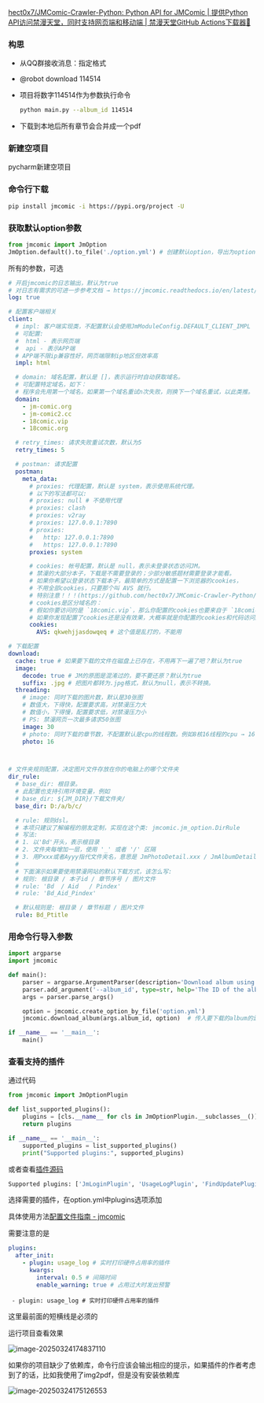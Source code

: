 [hect0x7/JMComic-Crawler-Python: Python API for JMComic | 提供Python API访问禁漫天堂，同时支持网页端和移动端 | 禁漫天堂GitHub Actions下载器🚀](https://github.com/hect0x7/JMComic-Crawler-Python)

### 构思

- 从QQ群接收消息：指定格式

- @robot download 114514

- 项目将数字114514作为参数执行命令

  ```bash
  python main.py --album_id 114514
  ```

- 下载到本地后所有章节会合并成一个pdf





### 新建空项目

pycharm新建空项目

### 命令行下载

```bash
pip install jmcomic -i https://pypi.org/project -U
```

### 获取默认option参数

```python
from jmcomic import JmOption
JmOption.default().to_file('./option.yml') # 创建默认option，导出为option.yml文件
```

所有的参数，可选

```yml
# 开启jmcomic的日志输出，默认为true
# 对日志有需求的可进一步参考文档 → https://jmcomic.readthedocs.io/en/latest/tutorial/11_log_custom/
log: true

# 配置客户端相关
client:
  # impl: 客户端实现类，不配置默认会使用JmModuleConfig.DEFAULT_CLIENT_IMPL
  # 可配置:
  #  html - 表示网页端
  #  api - 表示APP端
  # APP端不限ip兼容性好，网页端限制ip地区但效率高
  impl: html

  # domain: 域名配置，默认是 []，表示运行时自动获取域名。
  # 可配置特定域名，如下：
  # 程序会先用第一个域名，如果第一个域名重试n次失败，则换下一个域名重试，以此类推。
  domain:
    - jm-comic.org
    - jm-comic2.cc
    - 18comic.vip
    - 18comic.org

  # retry_times: 请求失败重试次数，默认为5
  retry_times: 5

  # postman: 请求配置
  postman:
    meta_data:
      # proxies: 代理配置，默认是 system，表示使用系统代理。
      # 以下的写法都可以:
      # proxies: null # 不使用代理
      # proxies: clash
      # proxies: v2ray
      # proxies: 127.0.0.1:7890
      # proxies:
      #   http: 127.0.0.1:7890
      #   https: 127.0.0.1:7890
      proxies: system

      # cookies: 帐号配置，默认是 null，表示未登录状态访问JM。
      # 禁漫的大部分本子，下载是不需要登录的；少部分敏感题材需要登录才能看。
      # 如果你希望以登录状态下载本子，最简单的方式是配置一下浏览器的cookies，
      # 不用全部cookies，只要那个叫 AVS 就行。
      # 特别注意！！！(https://github.com/hect0x7/JMComic-Crawler-Python/issues/104)
      # cookies是区分域名的：
      # 假如你要访问的是 `18comic.vip`，那么你配置的cookies也要来自于 `18comic.vip`，不能配置来自于 `jm-comic.club` 的cookies。
      # 如果你发现配置了cookies还是没有效果，大概率就是你配置的cookies和代码访问的域名不一致。
      cookies:
        AVS: qkwehjjasdowqeq # 这个值是乱打的，不能用

# 下载配置
download:
  cache: true # 如果要下载的文件在磁盘上已存在，不用再下一遍了吧？默认为true
  image:
    decode: true # JM的原图是混淆过的，要不要还原？默认为true
    suffix: .jpg # 把图片都转为.jpg格式，默认为null，表示不转换。
  threading:
    # image: 同时下载的图片数，默认是30张图
    # 数值大，下得快，配置要求高，对禁漫压力大
    # 数值小，下得慢，配置要求低，对禁漫压力小
    # PS: 禁漫网页一次最多请求50张图
    image: 30
    # photo: 同时下载的章节数，不配置默认是cpu的线程数。例如8核16线程的cpu → 16.
    photo: 16



# 文件夹规则配置，决定图片文件存放在你的电脑上的哪个文件夹
dir_rule:
  # base_dir: 根目录。
  # 此配置也支持引用环境变量，例如
  # base_dir: ${JM_DIR}/下载文件夹/
  base_dir: D:/a/b/c/

  # rule: 规则dsl。
  # 本项只建议了解编程的朋友定制，实现在这个类: jmcomic.jm_option.DirRule
  # 写法:
  # 1. 以'Bd'开头，表示根目录
  # 2. 文件夹每增加一层，使用 '_' 或者 '/' 区隔
  # 3. 用Pxxx或者Ayyy指代文件夹名，意思是 JmPhotoDetail.xxx / JmAlbumDetail的.yyy。xxx和yyy可以写什么需要看源码。
  # 
  # 下面演示如果要使用禁漫网站的默认下载方式，该怎么写:
  # 规则: 根目录 / 本子id / 章节序号 / 图片文件
  # rule: 'Bd  / Aid   / Pindex'
  # rule: 'Bd_Aid_Pindex'

  # 默认规则是: 根目录 / 章节标题 / 图片文件
  rule: Bd_Ptitle
```

### 用命令行导入参数

```python
import argparse
import jmcomic

def main():
    parser = argparse.ArgumentParser(description='Download album using jmcomic.')
    parser.add_argument('--album_id', type=str, help='The ID of the album to download')
    args = parser.parse_args()

    option = jmcomic.create_option_by_file('option.yml')
    jmcomic.download_album(args.album_id, option)  # 传入要下载的album的id，即可下载整个album到本地.

if __name__ == '__main__':
    main()
```



### 查看支持的插件

通过代码

```python
from jmcomic import JmOptionPlugin

def list_supported_plugins():
    plugins = [cls.__name__ for cls in JmOptionPlugin.__subclasses__()]
    return plugins

if __name__ == '__main__':
    supported_plugins = list_supported_plugins()
    print("Supported plugins:", supported_plugins)
```

或者查看[插件源码](https://github.com/hect0x7/JMComic-Crawler-Python/blob/master/src/jmcomic/jm_plugin.py)

```python
Supported plugins: ['JmLoginPlugin', 'UsageLogPlugin', 'FindUpdatePlugin', 'ZipPlugin', 'ClientProxyPlugin', 'ImageSuffixFilterPlugin', 'SendQQEmailPlugin', 'LogTopicFilterPlugin', 'AutoSetBrowserCookiesPlugin', 'FavoriteFolderExportPlugin', 'ConvertJpgToPdfPlugin', 'Img2pdfPlugin', 'LongImgPlugin', 'JmServerPlugin', 'SubscribeAlbumUpdatePlugin', 'SkipPhotoWithFewImagesPlugin', 'DeleteDuplicatedFilesPlugin', 'ReplacePathStringPlugin']
```

选择需要的插件，在option.yml中plugins选项添加

具体使用方法[配置文件指南 - jmcomic](https://jmcomic.readthedocs.io/zh-cn/latest/option_file_syntax/)

需要注意的是

```yml
plugins:
  after_init:
    - plugin: usage_log # 实时打印硬件占用率的插件
      kwargs:
        interval: 0.5 # 间隔时间
        enable_warning: true # 占用过大时发出预警
```

` - plugin: usage_log # 实时打印硬件占用率的插件`

这里最前面的短横线是必须的

运行项目查看效果

![image-20250324174837110](https://cdn.jsdelivr.net/gh/violet-wdream/Drawio/PNG/202503241748177.png)

如果你的项目缺少了依赖库，命令行应该会输出相应的提示，如果插件的作者考虑到了的话，比如我使用了img2pdf，但是没有安装依赖库

![image-20250324175126553](https://cdn.jsdelivr.net/gh/violet-wdream/Drawio/PNG/202503241751581.png)


